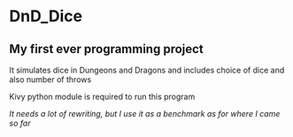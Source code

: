 # DnD_Dice

## My first ever programming project 

It simulates dice in Dungeons and Dragons and includes choice of dice and also number of throws

Kivy python module is required to run this program

*It needs a lot of rewriting, but I use it as a benchmark as for where I came so far*

